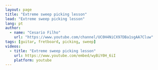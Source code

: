 ```yaml
---
layout: page
title: "Extreme sweep picking lesson"
lead: "Extreme sweep picking lesson"
lang: pt
author:
  - name: "Cesario Filho"
    url: "https://www.youtube.com/channel/UC0H4NiCX97DBa1sgAA7Cluw"
tags: [guitar, fretboard, picking, sweep]
videos:
  - title: "Extreme sweep picking lesson"
    url: https://www.youtube.com/embed/wyBiY0H_6iI
    platform: youtube
---
```

